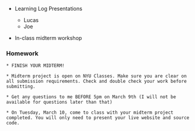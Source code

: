 * Learning Log Presentations
    * Lucas
    * Joe

* In-class midterm workshop

### Homework

    * FINISH YOUR MIDTERM! 

    * Midterm project is open on NYU Classes. Make sure you are clear on all submission requirements. Check and double check your work before submitting.

    * Get any questions to me BEFORE 5pm on March 9th (I will not be available for questions later than that)

    * On Tuesday, March 10, come to class with your midterm project completed. You will only need to present your live website and source code.